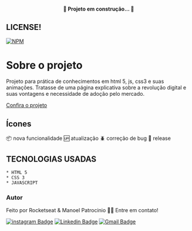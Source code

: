 <h4 align="center"> 
	🚧  Projeto em construção...  🚧
</h4>

## LICENSE!
[![NPM](https://img.shields.io/npm/l/react)](https://github.com/ManoelPatrocinio/landing_page_Digital_pra_que) 
# Sobre o projeto

 Projeto para prática de conhecimentos em html 5, js, css3 e suas animações. Tratasse de uma página explicativa sobre a revolução digital e suas vontagens e necessidade de adoção pelo mercado.
 
[Confira o projeto](https://manoelpatrocinio.github.io/landing_page_Digital_pra_que/)

## Ícones
:package: nova funcionalidade
:up: atualização
:beetle: correção de bug
:checkered_flag: release

## TECNOLOGIAS USADAS  
    * HTML 5
    * CSS 3 
    * JAVASCRIPT
      


### Autor

Feito por Rocketseat & Manoel Patrocinio 👋🏽 Entre em contato!

[![instagram Badge](https://img.shields.io/badge/Instagram-E4405F?style=flat-square&logo=instagram&logoColor=white=https://www.instagram.com/patrocinioiii/)](https://www.instagram.com/patrocinioiii/) [![Linkedin Badge](https://img.shields.io/badge/-Manoel-blue?style=flat-square&logo=Linkedin&logoColor=white&link=https://linkedin.com/in/manoel-patrocinio-1b342b203/)](https://linkedin.com/in/manoel-patrocinio-1b342b203) 
[![Gmail Badge](https://img.shields.io/badge/-manoelpatrocinio99@gmail.com-c14438?style=flat-square&logo=Gmail&logoColor=white&link=mailto:manoelpatrocinio99@gmail.com)](mailto:manoelpatrocinio99@gmail.com)




